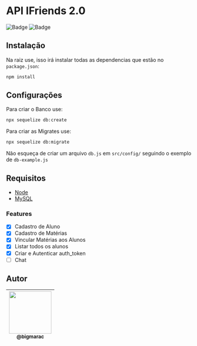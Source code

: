 # API IFriends 2.0
![Badge](https://img.shields.io/badge/MaracTech-IFriends-blueviolet)
![Badge](https://img.shields.io/badge/license-MIT-brightgreen)
<!-- ![Badge](https://img.shields.io/github/followers/bigMARAC?label=follow&style=social) -->

## Instalação

Na raiz use, isso irá instalar todas as dependencias que estão no `package.json`:
```bash
npm install
```

## Configurações
Para criar o Banco use:
```bash
npx sequelize db:create
```
Para criar as Migrates use:
```bash
npx sequelize db:migrate
```
Não esqueça de criar um arquivo `db.js` em `src/config/` seguindo o exemplo de `db-example.js`

## Requisitos
- [Node](https://nodejs.org/en/download/)
- [MySQL](https://www.mysql.com/downloads/)

### Features

- [x] Cadastro de Aluno
- [x] Cadastro de Matérias
- [x] Vincular Matérias aos Alunos
- [x] Listar todos os alunos
- [x] Criar e Autenticar auth_token
- [ ] Chat

## Autor

| [<img src="https://avatars.githubusercontent.com/u/45175801?s=460&u=1d462ca5f421c1b58c4cd3b5765150da2e441038&v=4" width=115><br><sub>@bigmarac</sub>](https://github.com/bigMARAC) |
| :---: |